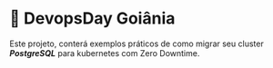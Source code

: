 # 🚀  DevopsDay Goiânia

Este projeto, conterá exemplos práticos de como migrar seu cluster ***PostgreSQL*** para kubernetes com Zero Downtime.


